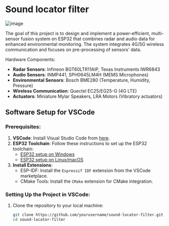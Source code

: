# Sound locator filter

![image](https://github.com/user-attachments/assets/7a0e1f4a-c19f-4895-93ae-e880d86f8ce6)

The goal of this project is to design and implement a power-efficient, multi-sensor fusion system on ESP32 that combines radar and audio data for enhanced environmental monitoring. The system integrates 4G/5G wireless communication and focuses on pre-processing of sensors' data.

Hardware Components:
- **Radar Sensors**: Infineon BGT60LTR11AIP, Texas Instruments IWR6843
- **Audio Sensors**: INMP441, SPH0645LM4H (MEMS Microphones)
- **Environmental Sensors**: Bosch BME280 (Temperature, Humidity, Pressure)
- **Wireless Communication**: Quectel EC25/EG25-G (4G LTE)
- **Actuators**: Miniature Mylar Speakers, LRA Motors (Vibratory actuators)

## Software Setup for VSCode

### Prerequisites:
1. **VSCode**: Install Visual Studio Code from [here](https://code.visualstudio.com/).
2. **ESP32 Toolchain**: Follow these instructions to set up the ESP32 toolchain:
   - [ESP32 setup on Windows](https://docs.espressif.com/projects/esp-idf/en/latest/esp32/get-started/windows.html)
   - [ESP32 setup on Linux/macOS](https://docs.espressif.com/projects/esp-idf/en/latest/esp32/get-started/linux-macos.html)
3. **Install Extensions**:
   - ESP-IDF: Install the `Espressif IDF` extension from the VSCode marketplace.
   - CMake Tools: Install the `CMake` extension for CMake integration.

### Setting Up the Project in VSCode:
1. Clone the repository to your local machine:
   ```bash
   git clone https://github.com/yourusername/sound-locator-filter.git
   cd sound-locator-filter
